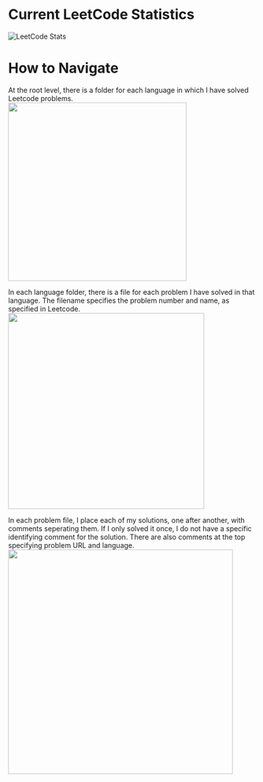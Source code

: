 # Current LeetCode Statistics

![LeetCode Stats](https://leetcard.jacoblin.cool/zd_codes?theme=dark&font=IBM%20Plex%20Sans%20Devanagari&ext=activity)

# How to Navigate

At the root level, there is a folder for each language in which I have solved Leetcode problems. \
<img width="362" src="https://github.com/user-attachments/assets/e14b8f6b-41c8-4d2a-8127-2ca1eb721317">

In each language folder, there is a file for each problem I have solved in that language. The filename specifies the problem number and name, as specified in Leetcode. \
<img width="398" src="https://github.com/user-attachments/assets/a1522642-0f48-4e42-9d7d-8dd7ac946f3c">

In each problem file, I place each of my solutions, one after another, with comments seperating them. If I only solved it once, I do not have a specific identifying comment for the solution. There are also comments at the top specifying problem URL and language. \
<img width="456" src="https://github.com/user-attachments/assets/d21551c3-1c3e-488f-bceb-32317fa66e17">
